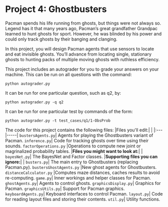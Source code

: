 # Project 4: Ghostbusters

Pacman spends his life running from ghosts, but things were not always so. Legend has it that many years ago, Pacman’s great grandfather Grandpac learned to hunt ghosts for sport. However, he was blinded by his power and could only track ghosts by their banging and clanging.

In this project, you will design Pacman agents that use sensors to locate and eat invisible ghosts. You’ll advance from locating single, stationary ghosts to hunting packs of multiple moving ghosts with ruthless efficiency.

This project includes an autograder for you to grade your answers on your machine. This can be run on all questions with the command:
```
python autograder.py
```
It can be run for one particular question, such as q2, by:
```
python autograder.py -q q2
```
It can be run for one particular test by commands of the form:
```
python autograder.py -t test_cases/q1/1-ObsProb
```
The code for this project contains the following files:
|Files you'll edit:| |
|:---|-----|
```bustersAgents.py```|	Agents for playing the Ghostbusters variant of Pacman.
```inference.py```|	Code for tracking ghosts over time using their sounds.
```factorOperations.py```	|Operations to compute new joint or magrinalized probability tables.
|**Files you might want to look at:**| |
```bayesNet.py```|	The BayesNet and Factor classes.
|**Supporting files you can ignore:**| |
```busters.py```|	The main entry to Ghostbusters (replacing Pacman.py).
```bustersGhostAgents.py```	|New ghost agents for Ghostbusters.
```distanceCalculator.py```	|Computes maze distances, caches results to avoid re-computing.
```game.py```|	Inner workings and helper classes for Pacman.
```ghostAgents.py```|	Agents to control ghosts.
```graphicsDisplay.py```|	Graphics for Pacman.
```graphicsUtils.py```|	Support for Pacman graphics.
```keyboardAgents.py```|	Keyboard interfaces to control Pacman.
```layout.py```|	Code for reading layout files and storing their contents.
```util.py```|	Utility functions.
